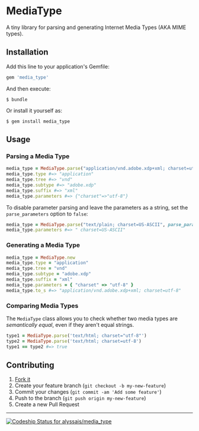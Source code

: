 # MediaType

A tiny library for parsing and generating Internet Media Types (AKA MIME types).

## Installation

Add this line to your application's Gemfile:

```ruby
gem 'media_type'
```

And then execute:

    $ bundle

Or install it yourself as:

    $ gem install media_type

## Usage

### Parsing a Media Type

```ruby
media_type = MediaType.parse("application/vnd.adobe.xdp+xml; charset=utf-8")
media_type.type #=> "application"
media_type.tree #=> "vnd"
media_type.subtype #=> "adobe.xdp"
media_type.suffix #=> "xml"
media_type.parameters #=> {"charset"=>"utf-8"}
```

To disable parameter parsing and leave the parameters as a string,
set the `parse_parameters` option to `false`:

```ruby
media_type = MediaType.parse("text/plain; charset=US-ASCII", parse_parameters: false)
media_type.parameters #=> " charset=US-ASCII"
```

### Generating a Media Type

```ruby
media_type = MediaType.new
media_type.type = "application"
media_type.tree = "vnd"
media_type.subtype = "adobe.xdp"
media_type.suffix = "xml"
media_type.parameters = { "charset" => "utf-8" }
media_type.to_s #=> "application/vnd.adobe.xdp+xml; charset=utf-8"
```

### Comparing Media Types

The `MediaType` class allows you to check whether two media types are
*semantically equal*, even if they aren't equal strings.

```ruby
type1 = MediaType.parse('text/html; charset="utf-8"')
type2 = MediaType.parse('text/html; charset=utf-8')
type1 == type2 #=> true
```

## Contributing

1. [Fork it](https://github.com/[my-github-username]/media_type/fork)
2. Create your feature branch (`git checkout -b my-new-feature`)
3. Commit your changes (`git commit -am 'Add some feature'`)
4. Push to the branch (`git push origin my-new-feature`)
5. Create a new Pull Request

---

[ ![Codeship Status for alyssais/media_type](https://codeship.com/projects/36ec2d70-622e-0132-f3b2-3a888924fd85/status)](https://codeship.com/projects/52003)
